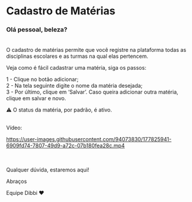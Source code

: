 # Cadastro de Matérias

### Olá pessoal, beleza? <br><br>

O cadastro de matérias permite que você registre na plataforma todas as disciplinas escolares e as turmas na qual elas pertencem. 
 
Veja como é fácil cadastrar uma matéria, siga os passos:

1 - Clique no botão adicionar;<br>
2 - Na tela seguinte digite o nome da matéria desejada;<br>
3 -  Por último, clique em ‘Salvar’. Caso queira adicionar outra matéria, clique em salvar e novo.

:warning: O status da matéria, por padrão, é ativo.<br><br>

Vídeo:

https://user-images.githubusercontent.com/94073830/177825941-6909fd74-7807-49d9-a72c-07b180fea28c.mp4

<br><br>Qualquer dúvida, estaremos aqui!

Abraços

Equipe Dibbi :heart: <br><br>
